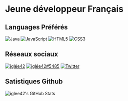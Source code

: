 # Jeune développeur Français


<h2>Languages Préférés</h2>
<p>
  <img alt="Java" src="https://img.shields.io/badge/java-%23ED8B00.svg?style=for-the-badge&logo=java&logoColor=white"/>
  <img alt="JavaScript" src="https://img.shields.io/badge/JavaScript-323330?style=for-the-badge&logo=javascript&logoColor=F7DF1E"/>
  <img alt="HTML5" src="https://img.shields.io/badge/html5-%23E34F26.svg?style=for-the-badge&logo=html5&logoColor=white"/>
  <img alt="CSS3" src="https://img.shields.io/badge/css3-%231572B6.svg?style=for-the-badge&logo=css3&logoColor=white"/>
</p>

<h2>Réseaux sociaux</h2>
  <a href="https://www.youtube.com/channel/UCenQbpUwq9-eKKJc-S7j8Rw"><img alt="iglée42" src="https://img.shields.io/badge/Youtube-FF0000.svg?style=for-the-badge&logo=youtube&logoColor=white"/></a>
  <a href="https://discord.gg/nFBAXfb"><img alt="iglée42#5485" src="https://img.shields.io/badge/Discord-%237289DA.svg?style=for-the-badge&logo=discord&logoColor=white"/></a>
  <a href="https://twitter.com/iglee42"><img alt="Twitter" src="https://img.shields.io/badge/Twitter-%231DA1F2.svg?style=for-the-badge&logo=Twitter&logoColor=white"/></a>

<h2>Satistiques Github</h2>
<img align="left" alt="iglee42's GitHub Stats" src="https://github-readme-stats.vercel.app/api?username=iglee42&show_icons=true&hide_border=false&theme=merko" />



